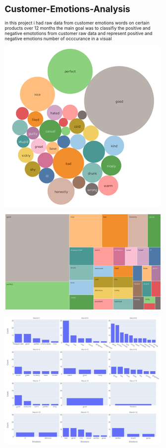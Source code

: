 # Customer-Emotions-Analysis
in this project i had raw data from customer emotions words on certain products over 12 months
the main goal was to classifiy the positive and negative emototions from customer raw data and represent positive and negative emotions number of occcurance in a visual


![alt text](https://github.com/Mazen72/Customer-Emotions-Analysis/blob/main/imgs/bubble_chart.png?raw=true)



![alt text](https://github.com/Mazen72/Customer-Emotions-Analysis/blob/main/imgs/square-chart.png?raw=true)



![alt text](https://github.com/Mazen72/Customer-Emotions-Analysis/blob/main/imgs/baar.JPG?raw=true)
 
